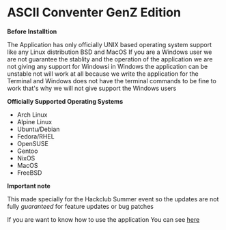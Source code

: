 # ASCII Conventer GenZ Edition

**Before Installtion**

The Application has only officially UNIX based operating system support like any Linux distribution BSD and MacOS
If you are a Windows user we are not guarantee the stablity and the operation of the application we are not giving any support for Windowsi 
in Windows the application can be unstable not will work at all because we write the application for the Terminal and Windows does not have the terminal commands to be fine to work that's why we will not give support the Windows users




**Officially Supported Operating Systems**
- Arch Linux
- Alpine Linux
- Ubuntu/Debian
- Fedora/RHEL
- OpenSUSE
- Gentoo
- NixOS
- MacOS
- FreeBSD


**Important note**

This made specially for the Hackclub Summer event so the updates are not fully *guaranteed* for feature updates or bug patches


If you are want to know how to use the application
You can see [here](https://github.com/Zsombyy/ASCII-Converter-GenZ-Edition/blob/main/guide.md)

